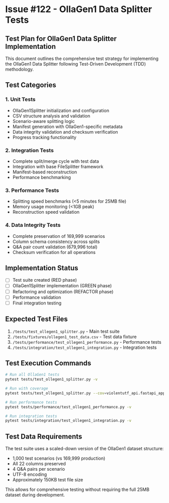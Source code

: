 # Issue #122 - OllaGen1 Data Splitter Tests

## Test Plan for OllaGen1 Data Splitter Implementation

This document outlines the comprehensive test strategy for implementing the OllaGen1 Data Splitter following Test-Driven Development (TDD) methodology.

## Test Categories

### 1. Unit Tests
- OllaGen1Splitter initialization and configuration
- CSV structure analysis and validation
- Scenario-aware splitting logic
- Manifest generation with OllaGen1-specific metadata
- Data integrity validation and checksum verification
- Progress tracking functionality

### 2. Integration Tests  
- Complete split/merge cycle with test data
- Integration with base FileSplitter framework
- Manifest-based reconstruction
- Performance benchmarking

### 3. Performance Tests
- Splitting speed benchmarks (<5 minutes for 25MB file)
- Memory usage monitoring (<1GB peak)
- Reconstruction speed validation

### 4. Data Integrity Tests
- Complete preservation of 169,999 scenarios
- Column schema consistency across splits
- Q&A pair count validation (679,996 total)
- Checksum verification for all operations

## Implementation Status

- [ ] Test suite created (RED phase)
- [ ] OllaGen1Splitter implementation (GREEN phase) 
- [ ] Refactoring and optimization (REFACTOR phase)
- [ ] Performance validation
- [ ] Final integration testing

## Expected Test Files

1. `/tests/test_ollegen1_splitter.py` - Main test suite
2. `/tests/fixtures/ollegen1_test_data.csv` - Test data fixture
3. `/tests/performance/test_ollegen1_performance.py` - Performance tests
4. `/tests/integration/test_ollegen1_integration.py` - Integration tests

## Test Execution Commands

```bash
# Run all OllaGen1 tests
pytest tests/test_ollegen1_splitter.py -v

# Run with coverage
pytest tests/test_ollegen1_splitter.py --cov=violentutf_api.fastapi_app.app.core.splitters --cov-report=html

# Run performance tests
pytest tests/performance/test_ollegen1_performance.py -v

# Run integration tests
pytest tests/integration/test_ollegen1_integration.py -v
```

## Test Data Requirements

The test suite uses a scaled-down version of the OllaGen1 dataset structure:
- 1,000 test scenarios (vs 169,999 production)
- All 22 columns preserved
- 4 Q&A pairs per scenario
- UTF-8 encoding
- Approximately 150KB test file size

This allows for comprehensive testing without requiring the full 25MB dataset during development.